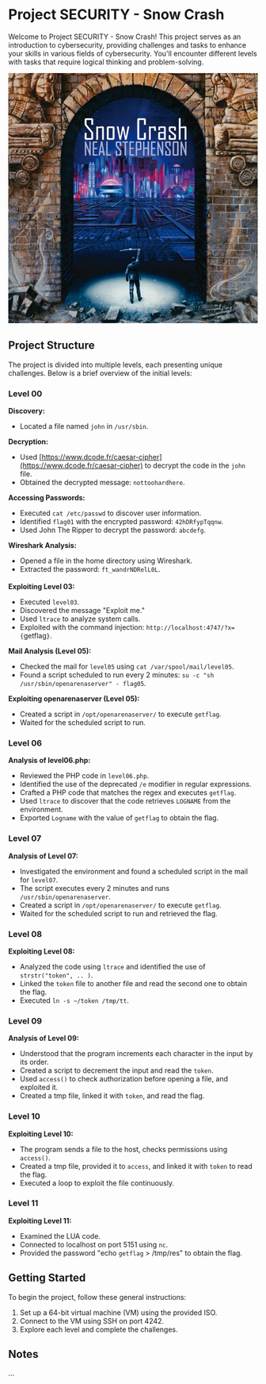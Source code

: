 # Project SECURITY - Snow Crash

Welcome to Project SECURITY - Snow Crash! This project serves as an introduction to cybersecurity, providing challenges and tasks to enhance your skills in various fields of cybersecurity. You'll encounter different levels with tasks that require logical thinking and problem-solving.

![Wallpaper](wallpaper.jpg)
## Project Structure

The project is divided into multiple levels, each presenting unique challenges. Below is a brief overview of the initial levels:

### Level 00

**Discovery:**
- Located a file named `john` in `/usr/sbin`.

**Decryption:**
- Used [https://www.dcode.fr/caesar-cipher](https://www.dcode.fr/caesar-cipher) to decrypt the code in the `john` file.
- Obtained the decrypted message: `nottoohardhere`.

**Accessing Passwords:**
- Executed `cat /etc/passwd` to discover user information.
- Identified `flag01` with the encrypted password: `42hDRfypTqqnw`.
- Used John The Ripper to decrypt the password: `abcdefg`.

**Wireshark Analysis:**
- Opened a file in the home directory using Wireshark.
- Extracted the password: `ft_wandrNDRelL0L`.

**Exploiting Level 03:**
- Executed `level03`.
- Discovered the message "Exploit me."
- Used `ltrace` to analyze system calls.
- Exploited with the command injection: `http://localhost:4747/?x={`getflag`}`.

**Mail Analysis (Level 05):**
- Checked the mail for `level05` using `cat /var/spool/mail/level05`.
- Found a script scheduled to run every 2 minutes: `su -c "sh /usr/sbin/openarenaserver" - flag05`.

**Exploiting openarenaserver (Level 05):**
- Created a script in `/opt/openarenaserver/` to execute `getflag`.
- Waited for the scheduled script to run.

### Level 06

**Analysis of level06.php:**
- Reviewed the PHP code in `level06.php`.
- Identified the use of the deprecated `/e` modifier in regular expressions.
- Crafted a PHP code that matches the regex and executes `getflag`.
- Used `ltrace` to discover that the code retrieves `LOGNAME` from the environment.
- Exported `Logname` with the value of `getflag` to obtain the flag.

### Level 07

**Analysis of Level 07:**
- Investigated the environment and found a scheduled script in the mail for `level07`.
- The script executes every 2 minutes and runs `/usr/sbin/openarenaserver`.
- Created a script in `/opt/openarenaserver/` to execute `getflag`.
- Waited for the scheduled script to run and retrieved the flag.

### Level 08

**Exploiting Level 08:**
- Analyzed the code using `ltrace` and identified the use of `strstr("token", .. )`.
- Linked the `token` file to another file and read the second one to obtain the flag.
- Executed `ln -s ~/token /tmp/tt`.

### Level 09

**Analysis of Level 09:**
- Understood that the program increments each character in the input by its order.
- Created a script to decrement the input and read the `token`.
- Used `access()` to check authorization before opening a file, and exploited it.
- Created a tmp file, linked it with `token`, and read the flag.

### Level 10

**Exploiting Level 10:**
- The program sends a file to the host, checks permissions using `access()`.
- Created a tmp file, provided it to `access`, and linked it with `token` to read the flag.
- Executed a loop to exploit the file continuously.

### Level 11

**Exploiting Level 11:**
- Examined the LUA code.
- Connected to localhost on port 5151 using `nc`.
- Provided the password "echo `getflag` > /tmp/res" to obtain the flag.

## Getting Started

To begin the project, follow these general instructions:

1. Set up a 64-bit virtual machine (VM) using the provided ISO.
2. Connect to the VM using SSH on port 4242.
3. Explore each level and complete the challenges.

## Notes
...
